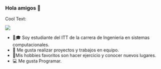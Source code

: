 ### Hola amigos 👋

<a href="http://cooltext.com" target="_top"><img src="https://cooltext.com/images/ct_pixel.gif" width="80" height="15" alt="Cool Text: Logo and Graphics Generator" border="0" /></a>

![](https://images.cooltext.com/5508841.png)

- 🧑🎓 Soy estudiante del ITT de la carrera de Ingenieria en sistemas computacionales.
- 👯 Me gusta realizar proyectos y trabajos en equipo.
- 🤾‍Mis hobbies favoritos son hacer ejercicio y conocer nuevos lugares.
- 💻 Me gusta Programar.

